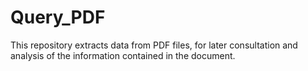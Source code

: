 # Query_PDF
This repository extracts data from PDF files, for later consultation and analysis of the information contained in the document.
